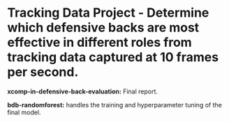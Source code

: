 # Tracking Data Project - Determine which defensive backs are most effective in different roles from tracking data captured at 10 frames per second.

**xcomp-in-defensive-back-evaluation:** Final report.

**bdb-randomforest:** handles the training and hyperparameter tuning of the final model.


